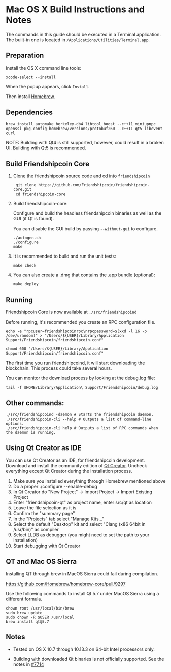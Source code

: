 Mac OS X Build Instructions and Notes
====================================
The commands in this guide should be executed in a Terminal application.
The built-in one is located in `/Applications/Utilities/Terminal.app`.

Preparation
-----------
Install the OS X command line tools:

`xcode-select --install`

When the popup appears, click `Install`.

Then install [Homebrew](http://brew.sh).

Dependencies
----------------------

    brew install automake berkeley-db4 libtool boost --c++11 miniupnpc openssl pkg-config homebrew/versions/protobuf260 --c++11 qt5 libevent curl

NOTE: Building with Qt4 is still supported, however, could result in a broken UI. Building with Qt5 is recommended.

Build Friendshipcoin Core
------------------------

1. Clone the friendshipcoin source code and cd into `friendshipcoin`

        git clone https://github.com/Friendshipcoin/friendshipcoin-core.git
        cd friendshipcoin-core

2.  Build friendshipcoin-core:

    Configure and build the headless friendshipcoin binaries as well as the GUI (if Qt is found).

    You can disable the GUI build by passing `--without-gui` to configure.

        ./autogen.sh
        ./configure
        make

3.  It is recommended to build and run the unit tests:

        make check

4.  You can also create a .dmg that contains the .app bundle (optional):

        make deploy

Running
-------

Friendshipcoin Core is now available at `./src/friendshipcoind`

Before running, it's recommended you create an RPC configuration file.

    echo -e "rpcuser=friendshipcoinrpc\nrpcpassword=$(xxd -l 16 -p /dev/urandom)" > "/Users/${USER}/Library/Application Support/Friendshipcoin/friendshipcoin.conf"

    chmod 600 "/Users/${USER}/Library/Application Support/Friendshipcoin/friendshipcoin.conf"

The first time you run friendshipcoind, it will start downloading the blockchain. This process could take several hours.

You can monitor the download process by looking at the debug.log file:

    tail -f $HOME/Library/Application\ Support/Friendshipcoin/debug.log

Other commands:
-------

    ./src/friendshipcoind -daemon # Starts the friendshipcoin daemon.
    ./src/friendshipcoin-cli --help # Outputs a list of command-line options.
    ./src/friendshipcoin-cli help # Outputs a list of RPC commands when the daemon is running.

Using Qt Creator as IDE
------------------------
You can use Qt Creator as an IDE, for friendshipcoin development.
Download and install the community edition of [Qt Creator](https://www.qt.io/download/).
Uncheck everything except Qt Creator during the installation process.

1. Make sure you installed everything through Homebrew mentioned above
2. Do a proper ./configure --enable-debug
3. In Qt Creator do "New Project" -> Import Project -> Import Existing Project
4. Enter "friendshipcoin-qt" as project name, enter src/qt as location
5. Leave the file selection as it is
6. Confirm the "summary page"
7. In the "Projects" tab select "Manage Kits..."
8. Select the default "Desktop" kit and select "Clang (x86 64bit in /usr/bin)" as compiler
9. Select LLDB as debugger (you might need to set the path to your installation)
10. Start debugging with Qt Creator

QT and Mac OS Sierra
--------------------

Installing QT through brew in MacOS Sierra could fail during compilation.

https://github.com/Homebrew/homebrew-core/pull/9297

Use the following commands to install Qt 5.7 under MacOS Sierra using a different formula.

    chown root /usr/local/bin/brew
    sudo brew update
    sudo chown -R $USER /usr/local
    brew install qt@5.7

Notes
-----

* Tested on OS X 10.7 through 10.13.3 on 64-bit Intel processors only.

* Building with downloaded Qt binaries is not officially supported. See the notes in [#7714](https://github.com/friendshipcoin/friendshipcoin/issues/7714)
